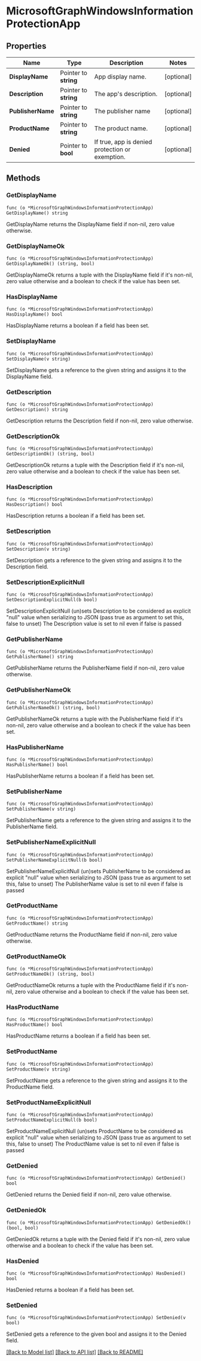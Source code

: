 # MicrosoftGraphWindowsInformationProtectionApp

## Properties

Name | Type | Description | Notes
------------ | ------------- | ------------- | -------------
**DisplayName** | Pointer to **string** | App display name. | [optional] 
**Description** | Pointer to **string** | The app&#39;s description. | [optional] 
**PublisherName** | Pointer to **string** | The publisher name | [optional] 
**ProductName** | Pointer to **string** | The product name. | [optional] 
**Denied** | Pointer to **bool** | If true, app is denied protection or exemption. | [optional] 

## Methods

### GetDisplayName

`func (o *MicrosoftGraphWindowsInformationProtectionApp) GetDisplayName() string`

GetDisplayName returns the DisplayName field if non-nil, zero value otherwise.

### GetDisplayNameOk

`func (o *MicrosoftGraphWindowsInformationProtectionApp) GetDisplayNameOk() (string, bool)`

GetDisplayNameOk returns a tuple with the DisplayName field if it's non-nil, zero value otherwise
and a boolean to check if the value has been set.

### HasDisplayName

`func (o *MicrosoftGraphWindowsInformationProtectionApp) HasDisplayName() bool`

HasDisplayName returns a boolean if a field has been set.

### SetDisplayName

`func (o *MicrosoftGraphWindowsInformationProtectionApp) SetDisplayName(v string)`

SetDisplayName gets a reference to the given string and assigns it to the DisplayName field.

### GetDescription

`func (o *MicrosoftGraphWindowsInformationProtectionApp) GetDescription() string`

GetDescription returns the Description field if non-nil, zero value otherwise.

### GetDescriptionOk

`func (o *MicrosoftGraphWindowsInformationProtectionApp) GetDescriptionOk() (string, bool)`

GetDescriptionOk returns a tuple with the Description field if it's non-nil, zero value otherwise
and a boolean to check if the value has been set.

### HasDescription

`func (o *MicrosoftGraphWindowsInformationProtectionApp) HasDescription() bool`

HasDescription returns a boolean if a field has been set.

### SetDescription

`func (o *MicrosoftGraphWindowsInformationProtectionApp) SetDescription(v string)`

SetDescription gets a reference to the given string and assigns it to the Description field.

### SetDescriptionExplicitNull

`func (o *MicrosoftGraphWindowsInformationProtectionApp) SetDescriptionExplicitNull(b bool)`

SetDescriptionExplicitNull (un)sets Description to be considered as explicit "null" value
when serializing to JSON (pass true as argument to set this, false to unset)
The Description value is set to nil even if false is passed
### GetPublisherName

`func (o *MicrosoftGraphWindowsInformationProtectionApp) GetPublisherName() string`

GetPublisherName returns the PublisherName field if non-nil, zero value otherwise.

### GetPublisherNameOk

`func (o *MicrosoftGraphWindowsInformationProtectionApp) GetPublisherNameOk() (string, bool)`

GetPublisherNameOk returns a tuple with the PublisherName field if it's non-nil, zero value otherwise
and a boolean to check if the value has been set.

### HasPublisherName

`func (o *MicrosoftGraphWindowsInformationProtectionApp) HasPublisherName() bool`

HasPublisherName returns a boolean if a field has been set.

### SetPublisherName

`func (o *MicrosoftGraphWindowsInformationProtectionApp) SetPublisherName(v string)`

SetPublisherName gets a reference to the given string and assigns it to the PublisherName field.

### SetPublisherNameExplicitNull

`func (o *MicrosoftGraphWindowsInformationProtectionApp) SetPublisherNameExplicitNull(b bool)`

SetPublisherNameExplicitNull (un)sets PublisherName to be considered as explicit "null" value
when serializing to JSON (pass true as argument to set this, false to unset)
The PublisherName value is set to nil even if false is passed
### GetProductName

`func (o *MicrosoftGraphWindowsInformationProtectionApp) GetProductName() string`

GetProductName returns the ProductName field if non-nil, zero value otherwise.

### GetProductNameOk

`func (o *MicrosoftGraphWindowsInformationProtectionApp) GetProductNameOk() (string, bool)`

GetProductNameOk returns a tuple with the ProductName field if it's non-nil, zero value otherwise
and a boolean to check if the value has been set.

### HasProductName

`func (o *MicrosoftGraphWindowsInformationProtectionApp) HasProductName() bool`

HasProductName returns a boolean if a field has been set.

### SetProductName

`func (o *MicrosoftGraphWindowsInformationProtectionApp) SetProductName(v string)`

SetProductName gets a reference to the given string and assigns it to the ProductName field.

### SetProductNameExplicitNull

`func (o *MicrosoftGraphWindowsInformationProtectionApp) SetProductNameExplicitNull(b bool)`

SetProductNameExplicitNull (un)sets ProductName to be considered as explicit "null" value
when serializing to JSON (pass true as argument to set this, false to unset)
The ProductName value is set to nil even if false is passed
### GetDenied

`func (o *MicrosoftGraphWindowsInformationProtectionApp) GetDenied() bool`

GetDenied returns the Denied field if non-nil, zero value otherwise.

### GetDeniedOk

`func (o *MicrosoftGraphWindowsInformationProtectionApp) GetDeniedOk() (bool, bool)`

GetDeniedOk returns a tuple with the Denied field if it's non-nil, zero value otherwise
and a boolean to check if the value has been set.

### HasDenied

`func (o *MicrosoftGraphWindowsInformationProtectionApp) HasDenied() bool`

HasDenied returns a boolean if a field has been set.

### SetDenied

`func (o *MicrosoftGraphWindowsInformationProtectionApp) SetDenied(v bool)`

SetDenied gets a reference to the given bool and assigns it to the Denied field.


[[Back to Model list]](../README.md#documentation-for-models) [[Back to API list]](../README.md#documentation-for-api-endpoints) [[Back to README]](../README.md)


